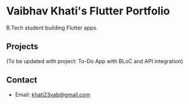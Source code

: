# Vaibhav Khati's Flutter Portfolio
B.Tech student building Flutter apps.

## Projects
(To be updated with project: To-Do App with BLoC and API integration)

## Contact
- Email: khati23vab@gmail.com
